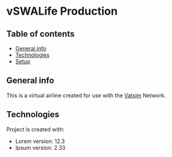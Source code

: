 # vSWALife Production

## Table of contents
* [General info](#general-info)
* [Technologies](#technologies)
* [Setup](#setup)

## General info
This is a virtual airline created for use with the [Vatsim](https://vatsim.net) Network.
	
## Technologies
Project is created with:
* Lorem version: 12.3
* Ipsum version: 2.33
